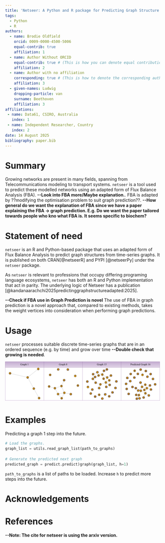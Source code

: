 ```yaml
---
title: 'Netseer: A Python and R package for Predicting Graph Structure via Adapted Flux Balance Analysis'
tags:
  - Python
  - R
authors:
  - name: Brodie Oldfield
    orcid: 0009-0000-4500-5006
    equal-contrib: true
    affiliation: 1
  - name: Author Without ORCID
    equal-contrib: true # (This is how you can denote equal contributions between multiple authors)
    affiliation: 2
  - name: Author with no affiliation
    corresponding: true # (This is how to denote the corresponding author)
    affiliation: 3
  - given-names: Ludwig
    dropping-particle: van
    surname: Beethoven
    affiliation: 3
affiliations:
 - name: Data61, CSIRO, Australia
   index: 1
 - name: Independent Researcher, Country
   index: 2
date: 14 August 2025
bibliography: paper.bib
---
```


# Summary

[//]: # (Netseer Intro)
[//]: # (What goes into the summary:
    - Effectively it's the abstract,
    - This is pretty much rewording the abstract but shorter)
Growing networks are present in many fields, spanning from Telecommunications modeling to transport systems. `netseer` is a tool used to predict these modelled networks using an adapted form of Flux Balance Analysis (FBA). **--Look into FBA more/Maybe explanation.**. FBA is adapted by ??modifying the optimisation problem to suit graph prediction??. **--How general do we want the explanation of FBA since we have a paper explaining the FBA -> graph prediction. E.g. Do we want the paper tailored towards people who kno what FBA is. It seems specific to biochem?**

# Statement of need

[//]: # (What goes into the summary:
    - Q. Why is Netseer needed?
    - A. Dynamic systems have imporant roles in life: E.g. Transport.
    - Q. Who is the intented audience?
    - A. Different fields that want to model graph growth.
    - Q. )

`netseer` is an R and Python-based package that uses an adapted form of Flux Balance Analysis to predict graph structures from time-series graphs. It is published on both CRAN[@netseerR] and PYPI [@netseerPy] under the `netseer` package.

As `netseer` is relevant to professions that occupy differing programing language ecosystems, `netseer` has both an R and Python implementation that act in parity. The underlying logic of Netseer has a publication [@kandanaarachchi2025predictinggraphstructureadapted:2025].

**--Check if FBA use in Graph Prediction is novel** The use of FBA in graph prediction is a novel approach that, compared to existing methods, takes the weight vertices into consideration when performing graph predictions.

# Usage

`netseer` processes suitable discrete time-series graphs that are in an ordered sequence (e.g. by time) and grow over time **--Double check that growing is needed**.

![A time-series graph growing, with a 1 step prediction by netseer.\label{fig:graph_grow}](assets/netseer.svg)

# Examples

Predicting a graph 1 step into the future.

``` Python
# Load the graphs. 
graph_list = utils.read_graph_list(path_to_graphs)

# Generate the predicted next graph
predicted_graph = predict.predict)graph(graph_list, h=1)
```

`path_to_graphs` is a list of paths to be loaded.
Increase `h` to predict more steps into the future.

# Acknowledgements

# References

**--Note: The cite for netseer is using the arxiv version.**
